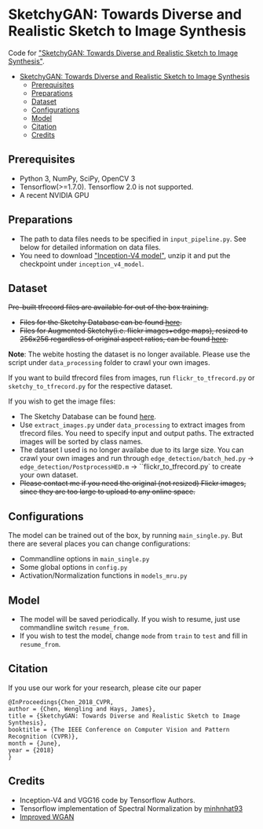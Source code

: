 SketchyGAN: Towards Diverse and Realistic Sketch to Image Synthesis
=====================================

Code for ["SketchyGAN: Towards Diverse and Realistic Sketch to Image Synthesis"](https://arxiv.org/abs/1801.02753).
- [SketchyGAN: Towards Diverse and Realistic Sketch to Image Synthesis](#sketchygan-towards-diverse-and-realistic-sketch-to-image-synthesis)
  - [Prerequisites](#prerequisites)
  - [Preparations](#preparations)
  - [Dataset](#dataset)
  - [Configurations](#configurations)
  - [Model](#model)
  - [Citation](#citation)
  - [Credits](#credits)

## Prerequisites

- Python 3, NumPy, SciPy, OpenCV 3
- Tensorflow(>=1.7.0). Tensorflow 2.0 is not supported.
- A recent NVIDIA GPU


## Preparations

- The path to data files needs to be specified in `input_pipeline.py`. See below for detailed information on data files.
- You need to download ["Inception-V4 model"](http://download.tensorflow.org/models/inception_v4_2016_09_09.tar.gz), unzip it and put the checkpoint under `inception_v4_model`.


## Dataset
~~Pre-built tfrecord files are available for out of the box training.~~
- ~~Files for the Sketchy Database can be found [here](https://gtvault-my.sharepoint.com/:f:/g/personal/wchen342_gatech_edu/EtKmg1alDNdIl09WcvtJp_cBFs_7td3wKnb5FUcWZswEmw?e=eBGO6G).~~
- ~~Files for Augmented Sketchy(i.e. flickr images+edge maps), resized to 256x256 regardless of original aspect ratios, can be found [here](https://gtvault-my.sharepoint.com/:f:/g/personal/wchen342_gatech_edu/EmF7KlhqZ8ZPnpzbTIMDKBoBcjMrezh3X2eS1P_KtWiGCQ?e=BJhFPF).~~

**Note**: The webite hosting the dataset is no longer available. Please use the script under `data_processing` folder to crawl your own images.

If you want to build tfrecord files from images, run `flickr_to_tfrecord.py` or `sketchy_to_tfrecord.py` for the respective dataset.

If you wish to get the image files:
- The Sketchy Database can be found [here](http://sketchy.eye.gatech.edu/).
- Use `extract_images.py` under `data_processing` to extract images from tfrecord files. You need to specify input and output paths. The extracted images will be sorted by class names.
- The dataset I used is no longer availabe due to its large size. You can crawl your own images and run through `edge_detection/batch_hed.py` -> `edge_detection/PostprocessHED.m` -> ``flickr_to_tfrecord.py` to create your own dataset.
- ~~Please contact me if you need the original (not resized) Flickr images, since they are too large to upload to any online space.~~


## Configurations

The model can be trained out of the box, by running `main_single.py`. But there are several places you can change configurations:

- Commandline options in `main_single.py`
- Some global options in `config.py`
- Activation/Normalization functions in `models_mru.py`


## Model

- The model will be saved periodically. If you wish to resume, just use commandline switch `resume_from`.
- If you wish to test the model, change `mode` from `train` to `test` and fill in `resume_from`.


## Citation

If you use our work for your research, please cite our paper
```
@InProceedings{Chen_2018_CVPR,
author = {Chen, Wengling and Hays, James},
title = {SketchyGAN: Towards Diverse and Realistic Sketch to Image Synthesis},
booktitle = {The IEEE Conference on Computer Vision and Pattern Recognition (CVPR)},
month = {June},
year = {2018}
}
```


## Credits
- Inception-V4 and VGG16 code by Tensorflow Authors.
- Tensorflow implementation of Spectral Normalization by [minhnhat93](https://github.com/minhnhat93/tf-SNDCGAN)
- [Improved WGAN](https://github.com/igul222/improved_wgan_training)
